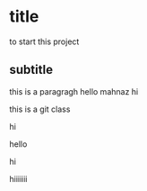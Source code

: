# title
to start this project 
## subtitle
this is a paragragh
hello 
mahnaz
hi


this is a git class 

hi 

hello 

hi

hiiiiiii